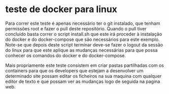 ﻿# teste de docker para linux
 Para correr este teste é apenas necessário ter o git instalado, que tenham permissões root e fazer o pull deste repositório. Quando o pull tiver concluído basta correr o script install.sh que este irá proceder à instalação do docker e do docker-compose que são necessários para este exemplo. Note-se que depois deste script terminar deve-se fazer o logout da sessão do linux para que este aplique as mudanças necessárias para que possa conhecer os comandos do docker e do docker-compose.
 
 Mais propriamente este teste consistem em criar pastas partilhadas com os containers para que os developers que estejam a desenvolver um determinado site possam editar os ficheiros na sua maquina com qualquer editor de texto  e que possam ver as mudanças logo de seguida na pagina web.

